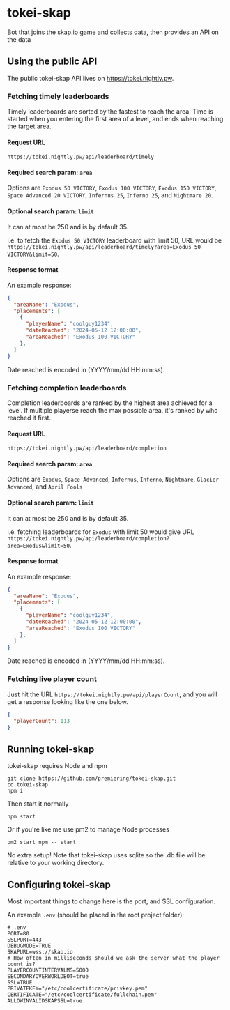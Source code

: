 # tokei-skap
Bot that joins the skap.io game and collects data, then provides an API on the data

## Using the public API
The public tokei-skap API lives on https://tokei.nightly.pw.

### Fetching timely leaderboards
Timely leaderboards are sorted by the fastest to reach the area. Time is started when you entering the first area of a level, and ends when reaching the target area.
#### Request URL
`https://tokei.nightly.pw/api/leaderboard/timely`

#### Required search param: `area` 

Options are `Exodus 50 VICTORY`, `Exodus 100 VICTORY`, `Exodus 150 VICTORY`, `Space Advanced 20 VICTORY`, `Infernus 25`, `Inferno 25`, and `Nightmare 20`.

#### Optional search param: `limit` 

It can at most be 250 and is by default 35.

i.e. to fetch the `Exodus 50 VICTORY` leaderboard with limit 50, URL would be `https://tokei.nightly.pw/api/leaderboard/timely?area=Exodus 50 VICTORY&limit=50`.
#### Response format
An example response:
```json
{
  "areaName": "Exodus",
  "placements": [
    {
      "playerName": "coolguy1234",
      "dateReached": "2024-05-12 12:00:00",
      "areaReached": "Exodus 100 VICTORY"
    },
  ]
}
```

Date reached is encoded in (YYYY/mm/dd HH:mm:ss).

### Fetching completion leaderboards
Completion leaderboards are ranked by the highest area achieved for a level. If multiple playerse reach the max possible area, it's ranked by who reached it first.
#### Request URL
`https://tokei.nightly.pw/api/leaderboard/completion`

#### Required search param: `area` 

Options are `Exodus`, `Space Advanced`, `Infernus`, `Inferno`, `Nightmare`, `Glacier Advanced`, and `April Fools`

#### Optional search param: `limit` 

It can at most be 250 and is by default 35.

i.e. fetching leaderboards for `Exodus` with limit 50 would give URL `https://tokei.nightly.pw/api/leaderboard/completion?area=Exodus&limit=50`.
#### Response format
An example response:
```json
{
  "areaName": "Exodus",
  "placements": [
    {
      "playerName": "coolguy1234",
      "dateReached": "2024-05-12 12:00:00",
      "areaReached": "Exodus 100 VICTORY"
    },
  ]
}
```

Date reached is encoded in (YYYY/mm/dd HH:mm:ss).

### Fetching live player count
Just hit the URL `https://tokei.nightly.pw/api/playerCount`, and you will get a response looking like the one below.

```json
{
  "playerCount": 113
}
```

## Running tokei-skap
tokei-skap requires Node and npm
```shell
git clone https://github.com/premiering/tokei-skap.git
cd tokei-skap
npm i
```
Then start it normally
```shell
npm start
```
Or if you're like me use pm2 to manage Node processes
```shell
pm2 start npm -- start
```
No extra setup! Note that tokei-skap uses sqlite so the .db file will be relative to your working directory.

## Configuring tokei-skap
Most important things to change here is the port, and SSL configuration.

An example `.env` (should be placed in the root project folder):
```dosini
# .env
PORT=80
SSLPORT=443
DEBUGMODE=TRUE
SKAPURL=wss://skap.io
# How often in milliseconds should we ask the server what the player count is?
PLAYERCOUNTINTERVALMS=5000
SECONDARYOVERWORLDBOT=true
SSL=TRUE
PRIVATEKEY="/etc/coolcertificate/privkey.pem"
CERTIFICATE="/etc/coolcertificate/fullchain.pem"
ALLOWINVALIDSKAPSSL=true
```
